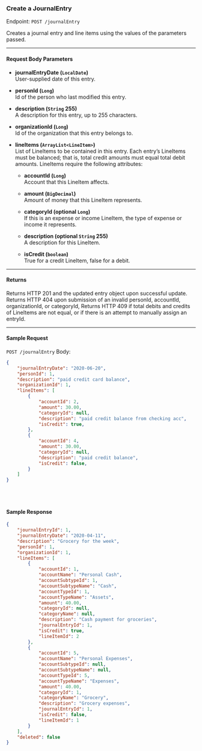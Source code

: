 ### Create a JournalEntry
Endpoint: `POST /journalEntry`

Creates a journal entry and line items using the values of the parameters passed.
___
#### Request Body Parameters
- **journalEntryDate (`LocalDate`)**<br/>
User-supplied date of this entry.

- **personId (`Long`)**<br/>
Id of the person who last modified this entry.

- **description (`String` 255)**<br/>
A description for this entry, up to 255 characters.

- **organizationId (`Long`)**<br/>
Id of the organization that this entry belongs to.

- **lineItems (`ArrayList<LineItem>`)**<br/>
List of LineItems to be contained in this entry. Each entry’s LineItems must be balanced; that is, total credit amounts must equal total debit amounts. LineItems require the following attributes:
   - **accountId (`Long`)**<br/>
        Account that this LineItem affects.
		
   - **amount (`BigDecimal`)**<br/>
        Amount of money that this LineItem represents.
		
   - **categoryId (optional `Long`)**<br/>
        If this is an expense or income LineItem, the type of expense or income it represents.

   - **description (optional `String` 255)**<br/>
        A description for this LineItem.
		
   - **isCredit (`boolean`)**<br/>
        True for a credit LineItem, false for a debit.
___

#### Returns
Returns HTTP 201 and the updated entry object upon successful update. Returns HTTP 404 upon submission of an invalid personId, accountId, organizationId, or categoryId, Returns HTTP 409 if total debits and credits of LineItems are not equal, or if there is an attempt to manually assign an entryId.
___
#### Sample Request
`POST /journalEntry`
Body:
```json 
{
    "journalEntryDate": "2020-06-20",
    "personId": 1,
    "description": "paid credit card balance",
    "organizationId": 1,
    "lineItems": [
        {
            "accountId": 2,
            "amount": 30.00,
            "categoryId": null,
            "description": "paid credit balance from checking acc",
            "isCredit": true,
        },
        {
            "accountId": 4,
            "amount": 30.00,
            "categoryId": null,
            "description": "paid credit balance",
            "isCredit": false,
        }
    ]
}
```
<br />
<br />

#### Sample Response
```json
{
    "journalEntryId": 1,
    "journalEntryDate": "2020-04-11",
    "description": "Grocery for the week",
    "personId": 1,
    "organizationId": 1,
    "lineItems": [
        {
            "accountId": 1,
            "accountName": "Personal Cash",
            "accountSubtypeId": 1,
            "accountSubtypeName": "Cash",
            "accountTypeId": 1,
            "accountTypeName": "Assets",
            "amount": 40.00,
            "categoryId": null,
            "categoryName": null,
            "description": "Cash payment for groceries",
            "journalEntryId": 1,
            "isCredit": true,
            "lineItemId": 2
        },
        {
            "accountId": 5,
            "accountName": "Personal Expenses",
            "accountSubtypeId": null,
            "accountSubtypeName": null,
            "accountTypeId": 5,
            "accountTypeName": "Expenses",
            "amount": 40.00,
            "categoryId": 1,
            "categoryName": "Grocery",
            "description": "Grocery expenses",
            "journalEntryId": 1,
            "isCredit": false,
            "lineItemId": 1
        }
    ],
    "deleted": false
}
```

